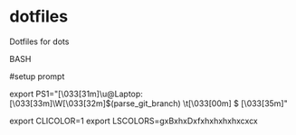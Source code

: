 # dotfiles
Dotfiles for dots

BASH

#setup prompt

export PS1="\[\033[31m\]\u@Laptop:\[\033[33m\]\W\[\033[32m\]\$(parse_git_branch) \t\[\033[00m\] $ \[\033[35m\]"

export CLICOLOR=1
export LSCOLORS=gxBxhxDxfxhxhxhxhxcxcx

